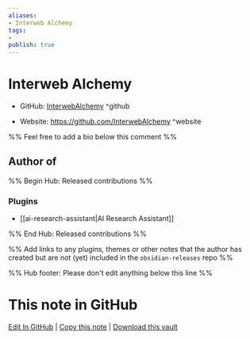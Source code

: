 ```yaml
---
aliases:
- Interweb Alchemy
tags:
- 
publish: true
---
```


# Interweb Alchemy

- GitHub: [InterwebAlchemy](https://github.com/InterwebAlchemy/) ^github
<!-- - Discord: `@` ^discord-->
- Website: <https://github.com/InterwebAlchemy> ^website
<!-- - [[Publish sites|Publish site]]: <https://> ^publish-->

%% Feel free to add a bio below this comment %%


## Author of

%% Begin Hub: Released contributions %%
### Plugins
- [[ai-research-assistant|AI Research Assistant]]

%% End Hub: Released contributions %%

%% Add links to any plugins, themes or other notes that the author has created but are not (yet) included in the `obsidian-releases` repo %%

<!--
### Unlisted plugins
-->

<!--
### Others
-->

<!--
## Sponsor this author
-->

<!-- - [[GitHub sponsors]]: [Sponsor @InterwebAlchemy on GitHub Sponsors](https://github.com/sponsors/InterwebAlchemy) ^github-sponsor-->
<!-- - [[Buy me a coffee]]: <https://> ^buy-me-a-coffee-->
<!-- - [[PayPal]]: <https://> ^paypal-->
<!-- - [[Patreon]]: <https://> ^patreon-->

<!--
## Follow this author
-->

<!-- - [[YouTube Channels|On YouTube]]: <https://> ^youtube-->
<!-- - Twitter: <https://> ^twitter-->
<!-- - ... -->

%% Hub footer: Please don't edit anything below this line %%

# This note in GitHub

<span class="git-footer">[Edit In GitHub](https://github.dev/obsidian-community/obsidian-hub/blob/main/01%20-%20Community/People/InterwebAlchemy.md "git-hub-edit-note") | [Copy this note](https://raw.githubusercontent.com/obsidian-community/obsidian-hub/main/01%20-%20Community/People/InterwebAlchemy.md "git-hub-copy-note") | [Download this vault](https://github.com/obsidian-community/obsidian-hub/archive/refs/heads/main.zip "git-hub-download-vault") </span>

